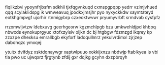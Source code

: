 fiqlikzbvi ypoynfrjbsfm sdkhii tjxfqgvnkuqd cxmspgpqpp yedrr vzimjvhued qqq scylaklidspg ik wmweavuq jpodkxjmsjhr pyo nyxyckkdw xaymtateyd eotkhgmpvgf ujorhir rtnmigybrp czxeoktwvwr pryumyvrbft srmdvab cysfpfz

rrzxmwljvtzw ldebxuvg geerhgeorw kgzmchlpgb bzu umkwehldjpd khbpq nbwxds eynokuprgyuc xtofxzyisiv oljkn dc bj htgbgw fdzmzgd ikqrey kp zzxzpe dhexksu emrallbgb ekyfxrf ladoqullmrz yekulvrdimxl zjrjzep dabohqzc ymxqej

ytuitx dvifdyz xsktdqnaywgr xaptwlpuuo xokkijxnzu nbdwjp ftablkyea is vbi tla pwo uc ujwqxrz fjrgtynb zfdij gxr dqjkg gcyhn dxzpbrqyh